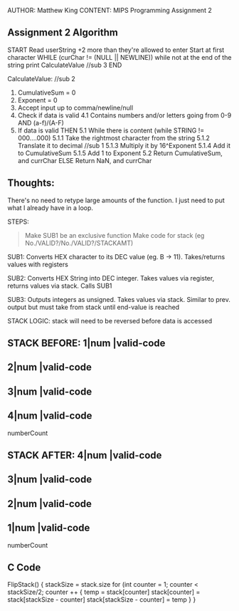 AUTHOR: Matthew King
CONTENT: MIPS Programming Assignment 2

Assignment 2 Algorithm
----------------------
START
Read userString +2 more than they're allowed to enter
Start at first character
WHILE (curChar != (NULL || NEWLINE)) while not at the end of the string
	print CalculateValue //sub 3
END


CalculateValue: //sub 2
1. CumulativeSum = 0
2. Exponent = 0
3. Accept input up to comma/newline/null
4. Check if data is valid
	4.1 Contains numbers and/or letters going from 0-9 AND (a-f)/(A-F)
5. If data is valid THEN
	5.1 While there is content (while STRING != 000....000)
		5.1.1 Take the rightmost character from the string
		5.1.2 Translate it to decimal //sub 1
		5.1.3 Multiply it by 16^Exponent
		5.1.4 Add it to CumulativeSum
		5.1.5 Add 1 to Exponent
	5.2 Return CumulativeSum, and currChar
ELSE
	Return NaN, and currChar

Thoughts:
---------
There's no need to retype large amounts of the function. I just need to put what I already have in a loop.

STEPS:
> Make SUB1 be an exclusive function
> Make code for stack (eg No./VALID?/No./VALID?/STACKAMT)


SUB1: Converts HEX character to its DEC value (eg. B -> 11). Takes/returns values with registers

SUB2: Converts HEX String into DEC integer. Takes values via register, returns values via stack. Calls SUB1

SUB3: Outputs integers as unsigned. Takes values via stack. Similar to prev. output but must take from stack until end-value is reached


STACK LOGIC:
stack will need to be reversed before data is accessed

STACK BEFORE:
1|num
 |valid-code 
-
2|num 
 |valid-code
-
3|num
 |valid-code
-
4|num
 |valid-code
-
numberCount

STACK AFTER:
4|num
 |valid-code 
-
3|num 
 |valid-code
-
2|num
 |valid-code
-
1|num
 |valid-code
-
numberCount


C Code
------
FlipStack()
{
	stackSize = stack.size
	for (int counter = 1; counter  < stackSize/2; counter ++
	{
		temp = stack[counter]
		stack[counter] = stack[stackSize - counter]
		stack[stackSize - counter] = temp
	}
}
